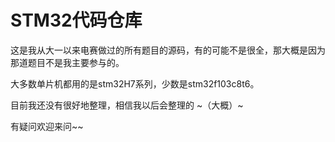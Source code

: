 # STM32代码仓库

这是我从大一以来电赛做过的所有题目的源码，有的可能不是很全，那大概是因为那道题目不是我主要参与的。

大多数单片机都用的是stm32H7系列，少数是stm32f103c8t6。

目前我还没有很好地整理，相信我以后会整理的 ~（大概）~

有疑问欢迎来问~~

